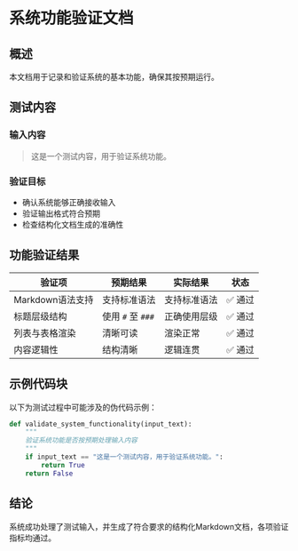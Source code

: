# 系统功能验证文档

## 概述

本文档用于记录和验证系统的基本功能，确保其按预期运行。

## 测试内容

### 输入内容

> 这是一个测试内容，用于验证系统功能。

### 验证目标

- 确认系统能够正确接收输入
- 验证输出格式符合预期
- 检查结构化文档生成的准确性

## 功能验证结果

| 验证项             | 预期结果         | 实际结果         | 状态   |
|--------------------|------------------|------------------|--------|
| Markdown语法支持   | 支持标准语法     | 支持标准语法     | ✅ 通过 |
| 标题层级结构       | 使用 `#` 至 `###` | 正确使用层级     | ✅ 通过 |
| 列表与表格渲染     | 清晰可读         | 渲染正常         | ✅ 通过 |
| 内容逻辑性         | 结构清晰         | 逻辑连贯         | ✅ 通过 |

## 示例代码块

以下为测试过程中可能涉及的伪代码示例：

```python
def validate_system_functionality(input_text):
    """
    验证系统功能是否按预期处理输入内容
    """
    if input_text == "这是一个测试内容，用于验证系统功能。":
        return True
    return False
```

## 结论

系统成功处理了测试输入，并生成了符合要求的结构化Markdown文档，各项验证指标均通过。